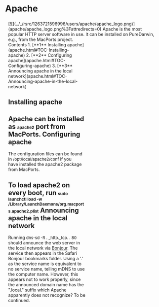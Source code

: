 Apache
======
<div style="display:inline;float:right;margin-top:5px;margin-right:10px;margin-bottom:5px;margin-left:10px">
[![](../_/rsrc/1263721596996/users/apache/apache_logo.png)](apache/apache_logo.png%3Fattredirects=0)
Apache is the most popular HTTP server software in use. It can be installed on PureDarwin, e.g., from the MacPorts project.
<div class="sites-embed-align-left-wrapping-off">
<div class="sites-embed-border-off sites-embed" style="width:250px;">
<div class="sites-embed-content sites-embed-type-toc">
<div class="goog-toc sites-embed-toc-maxdepth-6">
Contents
1.  [**1** Installing apache](apache.html#TOC-Installing-apache)
2.  [**2** Configuring apache](apache.html#TOC-Configuring-apache)
3.  [**3** Announcing apache in the local network](apache.html#TOC-Announcing-apache-in-the-local-network)

Installing apache
-----------------
Apache can be installed as <span style="font-size:small">apache2</span> port from MacPorts.
Configuring apache
------------------
The configuration files can be found in <span style="font-size:small">/opt/local/apache2/conf </span>if you have installed the apache2 package from MacPorts.

To load apache2 on every boot, run
<span style="font-size:small">sudo launchctl load -w /Library/LaunchDaemons/org.macports.apache2.plist</span>
Announcing apache in the local network
--------------------------------------
Running
<span style="font-size:small">dns-sd -R . _http._tcp. . 80</span>
should announce the web server in the local network via [Bonjour](bonjour.html).
The service then appears in the Safari Bonjour bookmarks folder. Using a '.' as the service name is equivalent to no service name, telling mDNS to use the computer name.
However, this appears not to work properly, since the announced domain name has the ".local." suffix which Apache apparently does not recognize?
To be continued.

